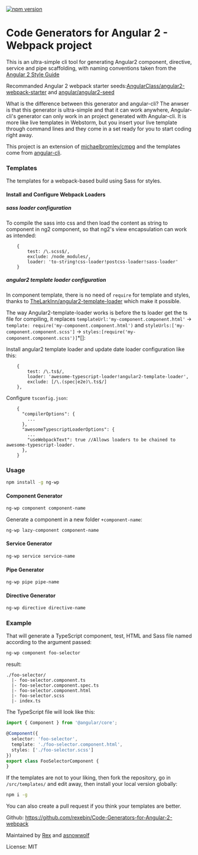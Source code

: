 [![npm version](https://badge.fury.io/js/ng-wp.svg)](https://badge.fury.io/js/ng-wp)
# Code Generators for Angular 2 - Webpack project

This is an ultra-simple cli tool for generating Angular2 component, directive, service and pipe scaffolding, with naming conventions 
taken from the [Angular 2 Style Guide](https://angular.io/styleguide)

Recommanded Angular 2 webpack starter seeds:[AngularClass/angular2-webpack-starter](https://github.com/AngularClass/angular2-webpack-starter) and [angular/angular2-seed](https://github.com/angular/angular2-seed)

What is the difference between this generator and angular-cli? The anwser is that this generator is ultra-simple and that it can work anywhere, Angular-cli's generator can only work in an project generated with Angular-cli. It is more like live templates in Webstorm, but you insert your live template through command lines and they come in a set ready for you to start coding right away.

This project is an extension of [michaelbromley/cmpg](https://github.com/michaelbromley/cmpg) and the templates come from [angular-cli](https://github.com/angular/angular-cli).

### Templates
The templates for a webpack-based build using Sass for styles.

#### Install and Configure Webpack Loaders

##### sass loader configuration
To compile the sass into css and then load the content as string to component in ng2 component, so that ng2's view encapsulation can work as intended:
```
    {
        test: /\.scss$/,
        exclude: /node_modules/,
        loader: 'to-string!css-loader!postcss-loader!sass-loader'
    }
```

##### angular2 template loader configuration
In component template, there is no need of `require` for template and styles, thanks to [TheLarkInn/angular2-template-loader](https://github.com/TheLarkInn/angular2-template-loader) which make it possible.

The way Angular2-template-loader works is before the ts loader get the ts file for compiling, it replaces `templateUrl:'my-component.component.html'` -> `template: require('my-component.component.html')` and `styleUrls:['my-component.component.scss']` -> `styles:[require('my-component.component.scss')]`*[]: 

Install angular2 template loader and update date loader configuration like this:
```
    {
        test: /\.ts$/,
        loader: 'awesome-typescript-loader!angular2-template-loader',
        exclude: [/\.(spec|e2e)\.ts$/]
    },
```

Configure `tsconfig.json`:
```
    {
      "compilerOptions": {
        ...
      },
      "awesomeTypescriptLoaderOptions": {
        ...
        "useWebpackText": true //Allows loaders to be chained to awesome-typescript-loader.
      },
    }
```

### Usage
```bash
npm install -g ng-wp
```
#### Component Generator
```bash
ng-wp component component-name
```
Generate a component in a new folder `+component-name`:
```bash
ng-wp lazy-component component-name
```
#### Service Generator
```bash
ng-wp service service-name
```
#### Pipe Generator
```bash
ng-wp pipe pipe-name
```
#### Directive Generator
```bash
ng-wp directive directive-name
```
### Example

That will generate a TypeScript component, test, HTML and Sass file named according to the argument passed:
```bash
ng-wp component foo-selector
```
result:

```
./foo-selector/
  |- foo-selector.component.ts
  |- foo-selector.component.spec.ts
  |- foo-selector.component.html
  |- foo-selector.scss
  |- index.ts
```

The TypeScript file will look like this:
```TypeScript
import { Component } from '@angular/core';

@Component({
  selector: 'foo-selector',
  template: './foo-selector.component.html',
  styles: ['./foo-selector.scss']
})
export class FooSelectorComponent {
}
```

If the templates are not to your liking, then fork the repository, go in `/src/templates/` and
edit away, then install your local version globally:
```bash
npm i -g
```

You can also create a pull request if you think your templates are better.

Github: https://github.com/rexebin/Code-Generators-for-Angular-2-webpack

Maintained by [Rex](https://github.com/rexebin) and [asnowwolf](https://github.com/asnowwolf)

License: MIT


